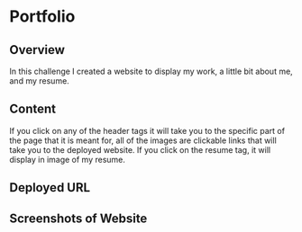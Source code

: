 # Portfolio

## Overview

In this challenge I created a website to display my work, a little bit about me, and my resume.

## Content

If you click on any of the header tags it will take you to the specific part of the page that it is meant for, all of the images are clickable links that will take you to the deployed website. If you click on the resume tag, it will display in image of my resume.

## Deployed URL



## Screenshots of Website
